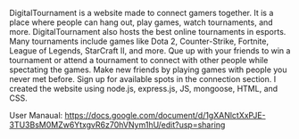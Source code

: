 DigitalTournament is a website made to connect gamers together.
It is a place where people can hang out, play games, watch tournaments, and more.
DigitalTournament also hosts the best online tournaments in esports.
Many tournaments include games like Dota 2, Counter-Strike, Fortnite, League of Legends, StarCraft II, and more.
Que up with your friends to win a tournament or attend a tournament to connect with other people while spectating the games.
Make new friends by playing games with people you never met before. 
Sign up for available spots in the connection section. I created the website using node.js, express.js, JS, mongoose, HTML, and CSS. 

User Manaual: https://docs.google.com/document/d/1gXANlctXxPJE-3TU3BsM0MZw6YtxgvR6z70hVNym1hU/edit?usp=sharing 
